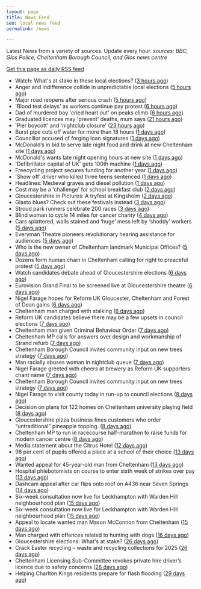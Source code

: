 ```yaml
---
layout: page
title: News Feed
seo: local news feed
permalink: /news

---
```


Latest News from a variety of sources. Update every hour.
_sources: BBC, Glos Police, Cheltenham Borough Council, and Glos news centre_

[Get this page as daily RSS feed](/daily.rss)

<!-- news_marker starts -->
- Watch: What's at stake in these local elections? ([3 hours ago](https://www.bbc.com/news/videos/cevdmjvke2po))
- Anger and indifference collide in unpredictable local elections ([5 hours ago](https://www.bbc.com/news/articles/c62zqz7r5dno))
- Major road reopens after serious crash ([5 hours ago](https://www.bbc.com/news/articles/c9qw9llegdyo))
- 'Blood test delays' as workers continue pay protest ([6 hours ago](https://www.bbc.com/news/articles/c3wxl7l189po))
- Dad of murdered boy 'cried heart out' on peaks climb ([6 hours ago](https://www.bbc.com/news/articles/cz01jdxl989o))
- Graduated licences may 'prevent' deaths, mum says ([21 hours ago](https://www.bbc.com/news/articles/crkxvy6k6zpo))
- 'Pier boycott' and 'nightclub closure' ([23 hours ago](https://www.bbc.com/news/articles/cy703rxy6jno))
- Burst pipe cuts off water for more than 18 hours ([1 days ago](https://www.bbc.com/news/articles/cwynkzd7xl5o))
- Councillor accused of forging loan signatures ([1 days ago](https://www.bbc.com/news/articles/c1egy3g8nd6o))
- McDonald’s in bid to serve late night food and drink at new Cheltenham site ([1 days ago](https://gloucesternewscentre.co.uk/mcdonalds-in-bid-to-serve-late-night-food-and-drink-at-new-cheltenham-site/))
- McDonald's wants late night opening hours at new site ([1 days ago](https://www.bbc.com/news/articles/c5ylz4v9nmzo))
- 'Defibrillator capital of UK' gets 100th machine ([1 days ago](https://www.bbc.com/news/articles/cn4w844e9dko))
- Freecycling project secures funding for another year ([1 days ago](https://www.bbc.com/news/articles/c62z4dd6wr2o))
- 'Show off' driver who killed three teens sentenced ([1 days ago](https://www.bbc.com/news/articles/clywee36nx5o))
- Headlines: Medieval graves and diesel pollution ([1 days ago](https://www.bbc.com/news/articles/c4g4y3j374po))
- Cost may be a 'challenge' for school breakfast club ([2 days ago](https://www.bbc.com/news/articles/c4g2y2zgx4no))
- Gloucestershire in Pictures: A tryfest at Kingsholm ([2 days ago](https://www.bbc.com/news/articles/c793jw8xd4vo))
- Glasto blues? Check out these festivals instead ([3 days ago](https://www.bbc.com/news/articles/cgm8lw20r49o))
- Stroud park runners celebrate 200 races ([3 days ago](https://www.bbc.com/news/articles/c9w8qljrd8vo))
- Blind woman to cycle 14 miles for cancer charity ([4 days ago](https://www.bbc.com/news/articles/crkx8z4zx66o))
- Cars splattered, walls stained and ‘huge’ mess left by ‘shoddy’ workers ([5 days ago](https://gloucesternewscentre.co.uk/cars-splattered-walls-stained-and-huge-mess-left-by-shoddy-workers/))
- Everyman Theatre pioneers revolutionary hearing assistance for audiences ([5 days ago](https://gloucesternewscentre.co.uk/everyman-theatre-pioneers-revolutionary-hearing-assistance-for-audiences/))
- Who is the new owner of Cheltenham landmark Municipal Offices? ([5 days ago](https://gloucesternewscentre.co.uk/who-is-the-new-owner-of-cheltenham-landmark-municipal-offices/))
- Dozens form human chain in Cheltenham calling for right to preaceful protest ([5 days ago](https://gloucesternewscentre.co.uk/dozens-form-human-chain-in-cheltenham-calling-for-right-to-preaceful-protest/))
- Watch candidates debate ahead of Gloucestershire elections ([6 days ago](https://www.bbc.com/news/videos/cp8j4nk77xdo))
- Eurovision Grand Final to be screened live at Gloucestershire theatre ([6 days ago](https://gloucesternewscentre.co.uk/eurovision-grand-final-to-be-screened-live-at-gloucestershire-theatre/))
- Nigel Farage hopes for Reform UK Gloucester, Cheltenham and Forest of Dean gains ([6 days ago](https://gloucesternewscentre.co.uk/nigel-farage-hopes-for-reform-uk-gloucester-cheltenham-and-forest-of-dean-gains/))
- Cheltenham man charged with stalking ([6 days ago](https://gloucesternewscentre.co.uk/cheltenham-man-charged-with-stalking/))
- Reform UK candidates believe there may be a few upsets in council elections ([7 days ago](https://gloucesternewscentre.co.uk/reform-uk-candidates-believe-there-may-be-a-few-upsets-in-council-elections/))
- Cheltenham man given Criminal Behaviour Order ([7 days ago](https://gloucesternewscentre.co.uk/cheltenham-man-given-criminal-behaviour-order/))
- Cheltenham MP calls for answers over design and workmanship of Strand refurb ([7 days ago](https://gloucesternewscentre.co.uk/cheltenham-mp-calls-for-answers-over-design-and-workmanship-of-strand-refurb/))
- Cheltenham Borough Council invites community input on new trees strategy ([7 days ago](https://gloucesternewscentre.co.uk/cheltenham-borough-council-invites-community-input-on-new-trees-strategy/))
- Man racially abuses woman in nightclub queue ([7 days ago](https://gloucesternewscentre.co.uk/man-racially-abuses-woman-in-nightclub-queue/))
- Nigel Farage greeted with cheers at brewery as Reform UK supporters chant name ([7 days ago](https://gloucesternewscentre.co.uk/nigel-farage-greeted-with-cheers-at-brewery-as-reform-uk-supporters-chant-name/))
- Cheltenham Borough Council invites community input on new trees strategy ([7 days ago](https://www.cheltenham.gov.uk/news/article/3005/cheltenham_borough_council_invites_community_input_on_new_trees_strategy))
- Nigel Farage to visit county today in run-up to council elections ([8 days ago](https://gloucesternewscentre.co.uk/nigel-farage-to-visit-county-today-in-run-up-to-council-elections/))
- Decision on plans for 122 homes on Cheltenham university playing field ([8 days ago](https://gloucesternewscentre.co.uk/decision-on-plans-for-122-homes-on-cheltenham-university-playing-field/))
- Gloucestershire pizza business fines customers who order “untraditional” pineapple topping. ([8 days ago](https://gloucesternewscentre.co.uk/gloucestershire-pizza-business-fines-customers-who-order-untraditional-pineapple-topping/))
- Cheltenham MP to run in racecourse half-marathon to raise funds for modern cancer centre ([8 days ago](https://gloucesternewscentre.co.uk/cheltenham-mp-to-run-in-racecourse-half-marathon-to-raise-funds-for-modern-cancer-centre/))
- Media statement about the Citrus Hotel ([12 days ago](https://www.cheltenham.gov.uk/news/article/3004/media_statement_about_the_citrus_hotel))
- 98 per cent of pupils offered a place at a school of their choice ([13 days ago](https://gloucesternewscentre.co.uk/98-per-cent-of-pupils-offered-a-place-at-a-school-of-their-choice/))
- Wanted appeal for 45-year-old man from Cheltenham ([13 days ago](https://gloucesternewscentre.co.uk/wanted-appeal-for-45-year-old-man-from-cheltenham/))
- Hospital phlebotomists on course to enter sixth week of strikes over pay ([13 days ago](https://gloucesternewscentre.co.uk/hospital-phlebotomists-on-course-to-enter-sixth-week-of-strikes-over-pay/))
- Dashcam appeal after car flips onto roof on A436 near Seven Springs ([14 days ago](https://gloucesternewscentre.co.uk/dashcam-appeal-after-car-flips-onto-roof-on-a436-near-seven-springs/))
- Six-week consultation now live for Leckhampton with Warden Hill neighbourhood plan ([15 days ago](https://gloucesternewscentre.co.uk/six-week-consultation-now-live-for-leckhampton-with-warden-hill-neighbourhood-plan-2/))
- Six-week consultation now live for Leckhampton with Warden Hill neighbourhood plan ([15 days ago](https://www.cheltenham.gov.uk/news/article/3003/six-week_consultation_now_live_for_leckhampton_with_warden_hill_neighbourhood_plan))
- Appeal to locate wanted man Mason McConnon from Cheltenham ([15 days ago](https://gloucesternewscentre.co.uk/appeal-to-locate-wanted-man-mason-mcconnon-from-cheltenham/))
- Man charged with offences related to hunting with dogs ([16 days ago](https://gloucesternewscentre.co.uk/man-charged-with-offences-related-to-hunting-with-dogs/))
- Gloucestershire elections: What's at stake? ([26 days ago](https://www.bbc.com/news/articles/c74323j87xqo))
- Crack Easter recycling – waste and recycling collections for 2025 ([26 days ago](https://www.cheltenham.gov.uk/news/article/3002/crack_easter_recycling_%E2%80%93_waste_and_recycling_collections_for_2025))
- Cheltenham Licensing Sub-Committee revokes private hire driver’s licence due to safety concerns ([26 days ago](https://www.cheltenham.gov.uk/news/article/3001/cheltenham_licensing_sub-committee_revokes_private_hire_drivers_licence_due_to_safety_concerns))
- Helping Charlton Kings residents prepare for flash flooding ([29 days ago](https://www.cheltenham.gov.uk/news/article/3000/helping_charlton_kings_residents_prepare_for_flash_flooding))

<!-- news_marker ends -->
